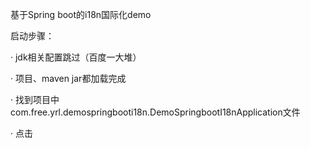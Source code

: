 基于Spring boot的i18n国际化demo

启动步骤：

· jdk相关配置跳过（百度一大堆）

· 项目、maven jar都加载完成

· 找到项目中com.free.yrl.demospringbooti18n.DemoSpringbootI18nApplication文件

· 点击